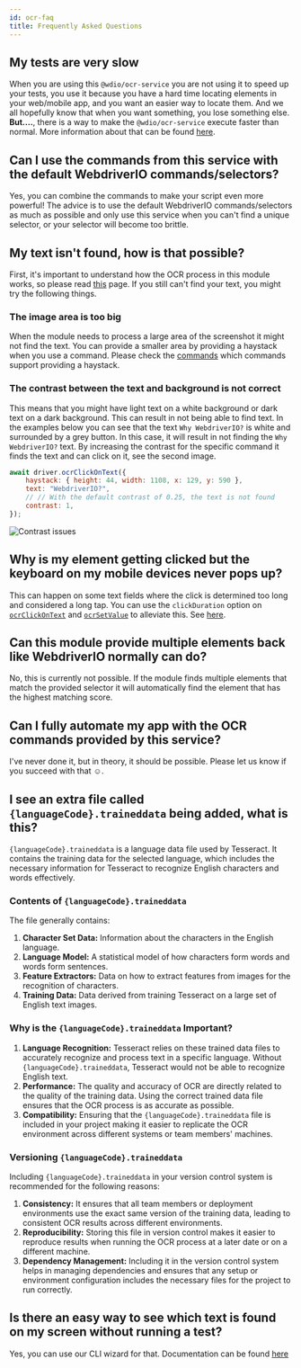```yaml
---
id: ocr-faq
title: Frequently Asked Questions
---
```


## My tests are very slow

When you are using this `@wdio/ocr-service` you are not using it to speed up your tests, you use it because you have a hard time locating elements in your web/mobile app, and you want an easier way to locate them. And we all hopefully know that when you want something, you lose something else. **But....**, there is a way to make the `@wdio/ocr-service` execute faster than normal. More information about that can be found [here](./more-test-optimization).

## Can I use the commands from this service with the default WebdriverIO commands/selectors?

Yes, you can combine the commands to make your script even more powerful! The advice is to use the default WebdriverIO commands/selectors as much as possible and only use this service when you can't find a unique selector, or your selector will become too brittle.

## My text isn't found, how is that possible?

First, it's important to understand how the OCR process in this module works, so please read [this](./ocr-testing) page. If you still can't find your text, you might try the following things.

### The image area is too big

When the module needs to process a large area of the screenshot it might not find the text. You can provide a smaller area by providing a haystack when you use a command. Please check the [commands](/ocr-click-on-text) which commands support providing a haystack.

### The contrast between the text and background is not correct

This means that you might have light text on a white background or dark text on a dark background. This can result in not being able to find text. In the examples below you can see that the text `Why WebdriverIO?` is white and surrounded by a grey button. In this case, it will result in not finding the `Why WebdriverIO?` text. By increasing the contrast for the specific command it finds the text and can click on it, see the second image.

```js
await driver.ocrClickOnText({
    haystack: { height: 44, width: 1108, x: 129, y: 590 },
    text: "WebdriverIO?",
    // // With the default contrast of 0.25, the text is not found
    contrast: 1,
});
```

![Contrast issues](/img/ocr/increased-contrast.jpg)

## Why is my element getting clicked but the keyboard on my mobile devices never pops up?

This can happen on some text fields where the click is determined too long and considered a long tap. You can use the `clickDuration` option on [`ocrClickOnText`](./ocr-click-on-text) and [`ocrSetValue`](./ocr-set-value) to alleviate this. See [here](./ocr-click-on-text#options).

## Can this module provide multiple elements back like WebdriverIO normally can do?

No, this is currently not possible. If the module finds multiple elements that match the provided selector it will automatically find the element that has the highest matching score.

## Can I fully automate my app with the OCR commands provided by this service?

I've never done it, but in theory, it should be possible. Please let us know if you succeed with that ☺️.

## I see an extra file called `{languageCode}.traineddata` being added, what is this?

`{languageCode}.traineddata` is a language data file used by Tesseract. It contains the training data for the selected language, which includes the necessary information for Tesseract to recognize English characters and words effectively.

### Contents of `{languageCode}.traineddata`

The file generally contains:

1. **Character Set Data:** Information about the characters in the English language.
1. **Language Model:** A statistical model of how characters form words and words form sentences.
1. **Feature Extractors:** Data on how to extract features from images for the recognition of characters.
1. **Training Data:** Data derived from training Tesseract on a large set of English text images.

### Why is the `{languageCode}.traineddata` Important?

1. **Language Recognition:** Tesseract relies on these trained data files to accurately recognize and process text in a specific language. Without `{languageCode}.traineddata`, Tesseract would not be able to recognize English text.
1. **Performance:** The quality and accuracy of OCR are directly related to the quality of the training data. Using the correct trained data file ensures that the OCR process is as accurate as possible.
1. **Compatibility:** Ensuring that the `{languageCode}.traineddata` file is included in your project making it easier to replicate the OCR environment across different systems or team members' machines.

### Versioning `{languageCode}.traineddata`

Including `{languageCode}.traineddata` in your version control system is recommended for the following reasons:

1. **Consistency:** It ensures that all team members or deployment environments use the exact same version of the training data, leading to consistent OCR results across different environments.
1. **Reproducibility:** Storing this file in version control makes it easier to reproduce results when running the OCR process at a later date or on a different machine.
1. **Dependency Management:** Including it in the version control system helps in managing dependencies and ensures that any setup or environment configuration includes the necessary files for the project to run correctly.

## Is there an easy way to see which text is found on my screen without running a test?

Yes, you can use our CLI wizard for that. Documentation can be found [here](./cli-wizard)
